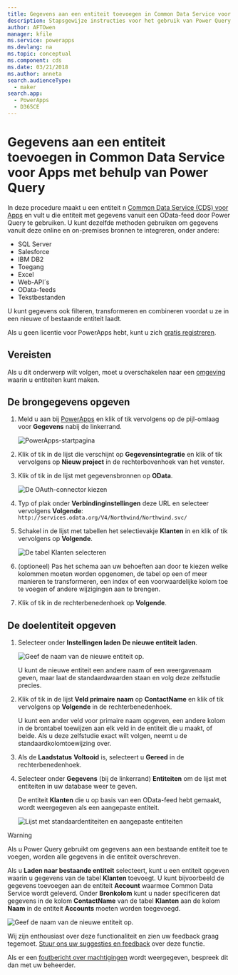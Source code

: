 ```yaml
---
title: Gegevens aan een entiteit toevoegen in Common Data Service voor Apps met behulp van Power Query | Microsoft Docs
description: Stapsgewijze instructies voor het gebruik van Power Query om gegevens aan een nieuwe of bestaande entiteit toe te voegen in Common Data Service (CDS) voor Apps vanuit een andere gegevensbron.
author: AFTOwen
manager: kfile
ms.service: powerapps
ms.devlang: na
ms.topic: conceptual
ms.component: cds
ms.date: 03/21/2018
ms.author: anneta
search.audienceType:
  - maker
search.app:
  - PowerApps
  - D365CE
---
```


# <a name="add-data-to-an-entity-in-common-data-service-for-apps-by-using-power-query"></a>Gegevens aan een entiteit toevoegen in Common Data Service voor Apps met behulp van Power Query
In deze procedure maakt u een entiteit n [Common Data Service (CDS) voor Apps](data-platform-intro.md) en vult u die entiteit met gegevens vanuit een OData-feed door Power Query te gebruiken. U kunt dezelfde methoden gebruiken om gegevens vanuit deze online en on-premises bronnen te integreren, onder andere:

* SQL Server
* Salesforce
* IBM DB2
* Toegang
* Excel
* Web-API´s
* OData-feeds
* Tekstbestanden

U kunt gegevens ook filteren, transformeren en combineren voordat u ze in een nieuwe of bestaande entiteit laadt.

Als u geen licentie voor PowerApps hebt, kunt u zich [gratis registreren](../signup-for-powerapps.md).

## <a name="prerequisites"></a>Vereisten
Als u dit onderwerp wilt volgen, moet u overschakelen naar een [omgeving](../canvas-apps/working-with-environments.md) waarin u entiteiten kunt maken.

## <a name="specify-the-source-data"></a>De brongegevens opgeven

1. Meld u aan bij [PowerApps](https://web.powerapps.com/?utm_source=padocs&utm_medium=linkinadoc&utm_campaign=referralsfromdoc) en klik of tik vervolgens op de pijl-omlaag voor **Gegevens** nabij de linkerrand.

    ![PowerApps-startpagina](./media/data-platform-cds-newentity-pq/sign-in.png)

1. Klik of tik in de lijst die verschijnt op **Gegevensintegratie** en klik of tik vervolgens op **Nieuw project** in de rechterbovenhoek van het venster.

1. Klik of tik in de lijst met gegevensbronnen op **OData**.

    ![De OAuth-connector kiezen](./media/data-platform-cds-newentity-pq/choose-odata.png)

1. Typ of plak onder **Verbindinginstellingen** deze URL en selecteer vervolgens **Volgende**:<br>
`http://services.odata.org/V4/Northwind/Northwind.svc/`

1. Schakel in de lijst met tabellen het selectievakje **Klanten** in en klik of tik vervolgens op **Volgende**.

    ![De tabel Klanten selecteren](./media/data-platform-cds-newentity-pq/select-table.png)

1. (optioneel) Pas het schema aan uw behoeften aan door te kiezen welke kolommen moeten worden opgenomen, de tabel op een of meer manieren te transformeren, een index of een voorwaardelijke kolom toe te voegen of andere wijzigingen aan te brengen.

1. Klik of tik in de rechterbenedenhoek op **Volgende**.

## <a name="specify-the-target-entity"></a>De doelentiteit opgeven
1. Selecteer onder **Instellingen laden** **De nieuwe entiteit laden**.

    ![Geef de naam van de nieuwe entiteit op.](./media/data-platform-cds-newentity-pq/new-entity-name.png)

    U kunt de nieuwe entiteit een andere naam of een weergavenaam geven, maar laat de standaardwaarden staan en volg deze zelfstudie precies.

1. Klik of tik in de lijst **Veld primaire naam** op **ContactName** en klik of tik vervolgens op **Volgende** in de rechterbenedenhoek.

    U kunt een ander veld voor primaire naam opgeven, een andere kolom in de brontabel toewijzen aan elk veld in de entiteit die u maakt, of beide. Als u deze zelfstudie exact wilt volgen, neemt u de standaardkolomtoewijzing over.

1. Als de **Laadstatus** **Voltooid** is, selecteert u **Gereed** in de rechterbenedenhoek.

1. Selecteer onder **Gegevens** (bij de linkerrand) **Entiteiten** om de lijst met entiteiten in uw database weer te geven.

    De entiteit **Klanten** die u op basis van een OData-feed hebt gemaakt, wordt weergegeven als een aangepaste entiteit.

    ![Lijst met standaardentiteiten en aangepaste entiteiten](./media/data-platform-cds-newentity-pq/entity-list.png)

> [!WARNING]
> Als u Power Query gebruikt om gegevens aan een bestaande entiteit toe te voegen, worden alle gegevens in die entiteit overschreven.

Als u **Laden naar bestaande entiteit** selecteert, kunt u een entiteit opgeven waarin u gegevens van de tabel **Klanten** toevoegt. U kunt bijvoorbeeld de gegevens toevoegen aan de entiteit **Account** waarmee Common Data Service wordt geleverd. Onder **Bronkolom** kunt u nader specificeren dat gegevens in de kolom **ContactName** van de tabel **Klanten** aan de kolom **Naam** in de entiteit **Accounts** moeten worden toegevoegd.

![Geef de naam van de nieuwe entiteit op.](./media/data-platform-cds-newentity-pq/existing-entity.png)

Wij zijn enthousiast over deze functionaliteit en zien uw feedback graag tegemoet. [Stuur ons uw suggesties en feedback](https://powerusers.microsoft.com/t5/PowerApps-Community/ct-p/PowerApps1) over deze functie.

Als er een [foutbericht over machtigingen](data-platform-cds-newentity-troubleshooting-mashup.md) wordt weergegeven, bespreek dit dan met uw beheerder.
